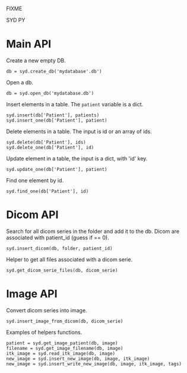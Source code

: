 FIXME 

SYD PY

# Main API

Create a new empty DB.

```
db = syd.create_db('mydatabase'.db')
```

Open a db.

```
db = syd.open_db('mydatabase.db')
```

Insert elements in a table. The ```patient``` variable is a dict.

```
syd.insert(db['Patient'], patients)
syd.insert_one(db['Patient'], patient)
```

Delete elements in a table. The input is id or an array of ids.

```
syd.delete(db['Patient'], ids)
syd.delete_one(db['Patient'], id)
```

Update element in a table, the input is a dict, with 'id' key. 

```
syd.update_one(db['Patient'], patient)
```

Find one element by id.

```
syd.find_one(db['Patient'], id)
```

# Dicom API

Search for all dicom series in the folder and add it to the db. Dicom are associated with patient_id (guess if == 0). 

```
syd.insert_dicom(db, folder, patient_id)
```

Helper to get all files associated with a dicom serie.

```
syd.get_dicom_serie_files(db, dicom_serie)
```

# Image API

Convert dicom series into image. 

```
syd.insert_image_from_dicom(db, dicom_serie)
```

Examples of helpers functions.

```
patient = syd.get_image_patient(db, image)
filename = syd.get_image_filename(db, image)
itk_image = syd.read_itk_image(db, image)
new_image = syd.insert_new_image(db, image, itk_image)
new_image = syd.insert_write_new_image(db, image, itk_image, tags)
```



